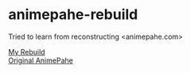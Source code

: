 # animepahe-rebuild
Tried to learn from reconstructing &lt;animepahe.com>

[My Rebuild](https://animepahe.netlify.app/) <br />
[Original AnimePahe](https://animepahe.com/) <br />

